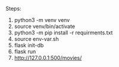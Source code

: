 Steps:
1. python3 -m venv venv
2. source venv/bin/activate
3. python3 -m pip install -r requirments.txt
4. source env-var.sh
5. flask init-db
6. flask run
7. http://127.0.0.1:500/movies/